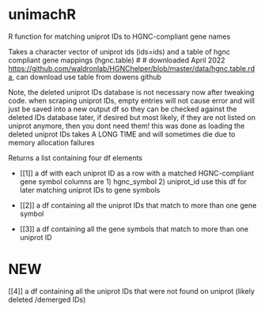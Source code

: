 # unimachR
 R function for matching uniprot IDs to HGNC-compliant gene names


Takes a character vector of uniprot ids (ids=ids)
and a table of hgnc compliant gene mappings (hgnc.table) # # downloaded April 2022 https://github.com/waldronlab/HGNChelper/blob/master/data/hgnc.table.rda, can download use table from dowens github

Note, the deleted uniprot IDs database is not necessary now after tweaking code.
when scraping uniprot IDs, empty entries will not cause error and will just be saved into a new output df so they can be checked against the deleted IDs database later, if desired
but most likely, if they are not listed on uniprot anymore, then you dont need them!
this was done as loading the deleted uniprot IDs takes A LONG TIME and will sometimes die due to memory allocation failures
  
Returns a list containing four df elements
 - [[1]] a df with each uniprot ID as a row with a matched HGNC-compliant gene symbol
  columns are 1) hgnc_symbol 2) uniprot_id
  use this df for later matching uniprot IDs to gene symbols
  
 - [[2]] a df containing all the uniprot IDs that match to more than one gene symbol
  
 - [[3]] a df containing all the gene symbols that match to more than one uniprot ID
  
# NEW
 [[4]] a df containing all the uniprot IDs that were not found on uniprot (likely deleted /demerged IDs)